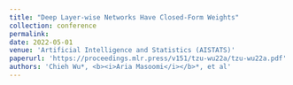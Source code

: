 ```yaml
---
title: "Deep Layer-wise Networks Have Closed-Form Weights"
collection: conference
permalink: 
date: 2022-05-01
venue: 'Artificial Intelligence and Statistics (AISTATS)'
paperurl: 'https://proceedings.mlr.press/v151/tzu-wu22a/tzu-wu22a.pdf'
authors: 'Chieh Wu*, <b><i>Aria Masoomi</i></b>*, et al'
---
```

